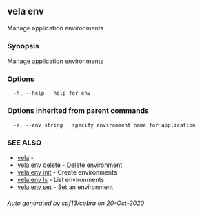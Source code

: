 ## vela env

Manage application environments

### Synopsis

Manage application environments

### Options

```
  -h, --help   help for env
```

### Options inherited from parent commands

```
  -e, --env string   specify environment name for application
```

### SEE ALSO

* [vela](vela.md)	 - 
* [vela env delete](vela_env_delete.md)	 - Delete environment
* [vela env init](vela_env_init.md)	 - Create environments
* [vela env ls](vela_env_ls.md)	 - List environments
* [vela env set](vela_env_set.md)	 - Set an environment

###### Auto generated by spf13/cobra on 20-Oct-2020
